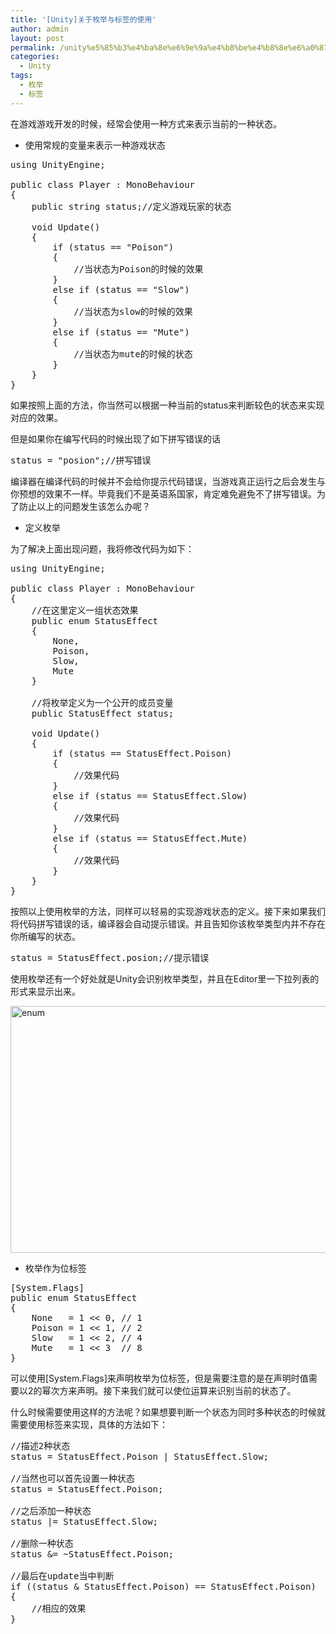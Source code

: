 ```yaml
---
title: '[Unity]关于枚举与标签的使用'
author: admin
layout: post
permalink: /unity%e5%85%b3%e4%ba%8e%e6%9e%9a%e4%b8%be%e4%b8%8e%e6%a0%87%e7%ad%be%e7%9a%84%e4%bd%bf%e7%94%a8/
categories:
  - Unity
tags:
  - 枚举
  - 标签
---
```

在游戏游戏开发的时候，经常会使用一种方式来表示当前的一种状态。

  * 使用常规的变量来表示一种游戏状态

<pre class="lang:default decode:true">using UnityEngine;

public class Player : MonoBehaviour
{
    public string status;//定义游戏玩家的状态

    void Update()
    {
        if (status == "Poison")
        {
            //当状态为Poison的时候的效果
        }
        else if (status == "Slow")
        {
            //当状态为slow的时候的效果
        }
        else if (status == "Mute")
        {
            //当状态为mute的时候的状态
        }
    }
}</pre>

如果按照上面的方法，你当然可以根据一种当前的status来判断较色的状态来实现对应的效果。

但是如果你在编写代码的时候出现了如下拼写错误的话

<pre class="lang:default decode:true">status = "posion";//拼写错误</pre>

编译器在编译代码的时候并不会给你提示代码错误，当游戏真正运行之后会发生与你预想的效果不一样。毕竟我们不是英语系国家，肯定难免避免不了拼写错误。为了防止以上的问题发生该怎么办呢？

  * 定义枚举

为了解决上面出现问题，我将修改代码为如下：

<pre class="lang:default decode:true">using UnityEngine;

public class Player : MonoBehaviour
{
    //在这里定义一组状态效果
    public enum StatusEffect
    {
        None,
        Poison,
        Slow,
        Mute
    }

    //将枚举定义为一个公开的成员变量
    public StatusEffect status;

    void Update()
    {
        if (status == StatusEffect.Poison)
        {
            //效果代码
        }
        else if (status == StatusEffect.Slow)
        {
            //效果代码
        }
        else if (status == StatusEffect.Mute)
        {
            //效果代码
        }
    }
}</pre>

按照以上使用枚举的方法，同样可以轻易的实现游戏状态的定义。接下来如果我们将代码拼写错误的话，编译器会自动提示错误。并且告知你该枚举类型内并不存在你所编写的状态。

<pre class="lang:default decode:true">status = StatusEffect.posion;//提示错误</pre>

使用枚举还有一个好处就是Unity会识别枚举类型，并且在Editor里一下拉列表的形式来显示出来。

<img class="alignnone size-full wp-image-98" alt="enum" src="http://www.iappfan.com/wp-content/uploads/2014/02/enum.png" width="800" height="395" />

  * 枚举作为位标签

<pre class="lang:default decode:true">[System.Flags]
public enum StatusEffect
{
    None   = 1 &lt;&lt; 0, // 1
    Poison = 1 &lt;&lt; 1, // 2
    Slow   = 1 &lt;&lt; 2, // 4
    Mute   = 1 &lt;&lt; 3  // 8
}</pre>

可以使用[System.Flags]来声明枚举为位标签，但是需要注意的是在声明时值需要以2的幂次方来声明。接下来我们就可以使位运算来识别当前的状态了。

什么时候需要使用这样的方法呢？如果想要判断一个状态为同时多种状态的时候就需要使用标签来实现，具体的方法如下：

<pre class="lang:default decode:true">//描述2种状态
status = StatusEffect.Poison | StatusEffect.Slow;

//当然也可以首先设置一种状态
status = StatusEffect.Poison;

//之后添加一种状态
status |= StatusEffect.Slow;

//删除一种状态
status &= ~StatusEffect.Poison;

//最后在update当中判断
if ((status & StatusEffect.Poison) == StatusEffect.Poison)
{
    //相应的效果
}</pre>

&nbsp;